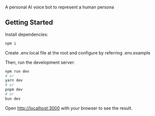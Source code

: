 A personal AI voice bot to represent a human persona

## Getting Started

Install dependencies:

```bash
npm i
```

Create .env.local file at the root and configure by referring .env.example

Then, run the development server:

```bash
npm run dev
# or
yarn dev
# or
pnpm dev
# or
bun dev
```

Open [http://localhost:3000](http://localhost:3000) with your browser to see the result.
